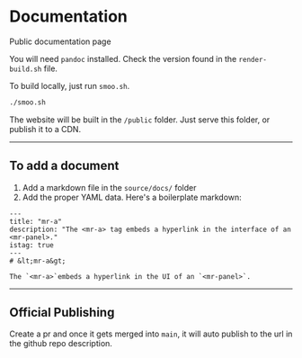 # Documentation

Public documentation page

You will need `pandoc` installed. Check the version found in the `render-build.sh` file.

To build locally, just run `smoo.sh`.

```sh
./smoo.sh
```

The website will be built in the `/public` folder.
Just serve this folder, or publish it to a CDN.

---
## To add a document

1. Add a markdown file in the `source/docs/` folder
2. Add the proper YAML data. Here's a boilerplate markdown:

```
--- 
title: "mr-a"
description: "The <mr-a> tag embeds a hyperlink in the interface of an <mr-panel>."
istag: true
---
# &lt;mr-a&gt;

The `<mr-a>`embeds a hyperlink in the UI of an `<mr-panel>`.
```

---
## Official Publishing

Create a pr and once it gets merged into `main`, it will auto publish to the url in the github repo description.
